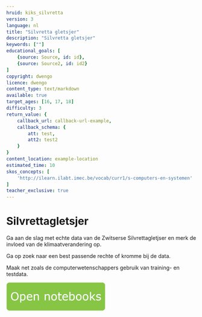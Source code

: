 ```yaml
---
hruid: kiks_silvretta
version: 3
language: nl
title: "Silvretta gletsjer"
description: "Silvretta gletsjer"
keywords: [""]
educational_goals: [
    {source: Source, id: id}, 
    {source: Source2, id: id2}
]
copyright: dwengo
licence: dwengo
content_type: text/markdown
available: true
target_ages: [16, 17, 18]
difficulty: 3
return_value: {
    callback_url: callback-url-example,
    callback_schema: {
        att: test,
        att2: test2
    }
}
content_location: example-location
estimated_time: 10
skos_concepts: [
    'http://ilearn.ilabt.imec.be/vocab/curr1/s-computers-en-systemen'
]
teacher_exclusive: true
---
```


# Silvrettagletsjer
Ga aan de slag met echte data van de Zwitserse Silvrettagletjser en merk de invloed van de klimaatverandering op. 

Ga op zoek naar een best passende rechte of kromme bij de data.

Maak net zoals de computerwetenschappers gebruik van training- en testdata.

[![](embed/Knop.png "Knop")](https://kiks.ilabt.imec.be/jupyterhub/?id=1935 "Silvretta gletsjer")
